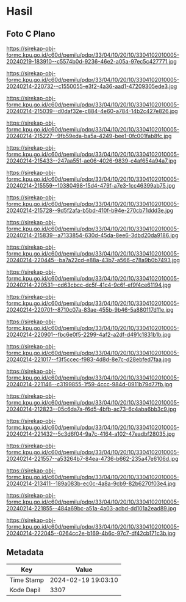 # Hasil

## Foto C Plano

https://sirekap-obj-formc.kpu.go.id/c60d/pemilu/pdpr/33/04/10/20/10/3304102010005-20240219-183910--c5574b0d-9236-46e2-a05a-97ec5c427771.jpg

https://sirekap-obj-formc.kpu.go.id/c60d/pemilu/pdpr/33/04/10/20/10/3304102010005-20240214-220732--c1550055-e3f2-4a36-aad1-47209305ede3.jpg

https://sirekap-obj-formc.kpu.go.id/c60d/pemilu/pdpr/33/04/10/20/10/3304102010005-20240214-215039--d0daf32e-c884-4e60-a784-14b2c427e826.jpg

https://sirekap-obj-formc.kpu.go.id/c60d/pemilu/pdpr/33/04/10/20/10/3304102010005-20240214-215227--9fb59eda-ba5a-4249-bee1-0fc001fab8fc.jpg

https://sirekap-obj-formc.kpu.go.id/c60d/pemilu/pdpr/33/04/10/20/10/3304102010005-20240214-215433--247aa551-ae06-4026-9839-c4af654a94a7.jpg

https://sirekap-obj-formc.kpu.go.id/c60d/pemilu/pdpr/33/04/10/20/10/3304102010005-20240214-215559--10380498-15d4-479f-a7e3-1cc46399ab75.jpg

https://sirekap-obj-formc.kpu.go.id/c60d/pemilu/pdpr/33/04/10/20/10/3304102010005-20240214-215728--9d5f2afa-b5bd-410f-b94e-270cb71ddd3e.jpg

https://sirekap-obj-formc.kpu.go.id/c60d/pemilu/pdpr/33/04/10/20/10/3304102010005-20240214-215839--a7133854-630d-45da-8ee6-3dbd20da9186.jpg

https://sirekap-obj-formc.kpu.go.id/c60d/pemilu/pdpr/33/04/10/20/10/3304102010005-20240214-220445--ba7a22cd-e88a-43b7-a566-c78a9b0b7493.jpg

https://sirekap-obj-formc.kpu.go.id/c60d/pemilu/pdpr/33/04/10/20/10/3304102010005-20240214-220531--cd63cbcc-dc5f-41c4-9c6f-ef9f4ce61194.jpg

https://sirekap-obj-formc.kpu.go.id/c60d/pemilu/pdpr/33/04/10/20/10/3304102010005-20240214-220701--8710c07a-83ae-455b-9b46-5a880117d11e.jpg

https://sirekap-obj-formc.kpu.go.id/c60d/pemilu/pdpr/33/04/10/20/10/3304102010005-20240214-220901--fbc6e0f5-2299-4af2-a2df-d491c1831b1b.jpg

https://sirekap-obj-formc.kpu.go.id/c60d/pemilu/pdpr/33/04/10/20/10/3304102010005-20240214-221017--f3f5ccec-f983-4d8d-8e7c-d28ebfed7faa.jpg

https://sirekap-obj-formc.kpu.go.id/c60d/pemilu/pdpr/33/04/10/20/10/3304102010005-20240214-221146--c3199855-1f59-4ccc-984d-0911b79d77fb.jpg

https://sirekap-obj-formc.kpu.go.id/c60d/pemilu/pdpr/33/04/10/20/10/3304102010005-20240214-212823--05c6da7a-f6d5-4bfb-ac73-6c4aba6bb3c9.jpg

https://sirekap-obj-formc.kpu.go.id/c60d/pemilu/pdpr/33/04/10/20/10/3304102010005-20240214-221432--5c3d6f04-9a7c-4164-a102-47eadbf28035.jpg

https://sirekap-obj-formc.kpu.go.id/c60d/pemilu/pdpr/33/04/10/20/10/3304102010005-20240214-221557--a53264b7-84ea-4736-b662-235a47e6106d.jpg

https://sirekap-obj-formc.kpu.go.id/c60d/pemilu/pdpr/33/04/10/20/10/3304102010005-20240214-213411--189a083b-ec0c-4a8a-9cb9-82b6270f03e4.jpg

https://sirekap-obj-formc.kpu.go.id/c60d/pemilu/pdpr/33/04/10/20/10/3304102010005-20240214-221855--484a69bc-a51a-4a03-acbd-dd101a2ead89.jpg

https://sirekap-obj-formc.kpu.go.id/c60d/pemilu/pdpr/33/04/10/20/10/3304102010005-20240214-222045--0264cc2e-b169-4b6c-97c7-df42cb171c3b.jpg


## Metadata

| Key        | Value               |
| ---------- | ------------------- |
| Time Stamp | 2024-02-19 19:03:10 |
| Kode Dapil | 3307                |



